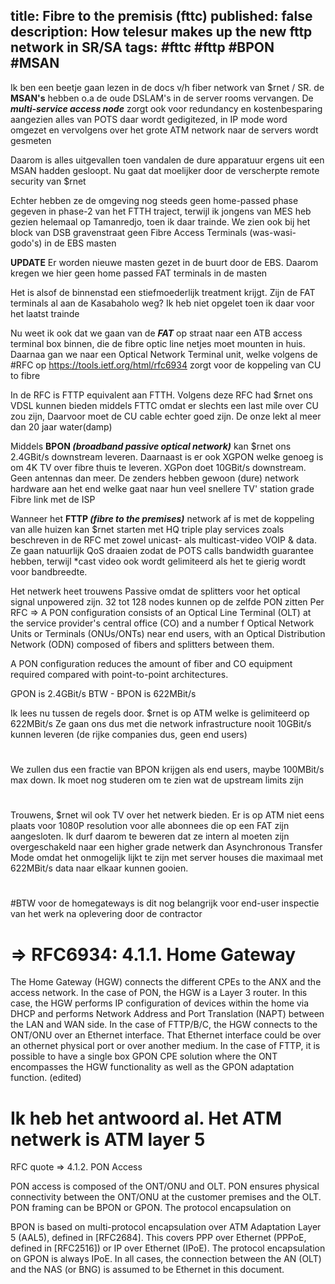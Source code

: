title: Fibre to the premisis (fttc) 
published: false
description: How telesur makes up the new fttp network in SR/SA
tags: #fttc #fttp #BPON #MSAN
--

 Ik ben een beetje gaan lezen in de docs v/h fiber network van $rnet / SR. de **MSAN's** hebben o.a de oude DSLAM's in de server rooms vervangen. De _**multi-service access node**_ zorgt ook voor redundancy en kostenbesparing aangezien alles van POTS daar wordt gedigitezed, in IP mode word omgezet en vervolgens over het grote ATM network naar de servers wordt gesmeten

 Daarom is alles uitgevallen toen vandalen de dure apparatuur ergens uit een MSAN hadden gesloopt. Nu gaat dat moelijker door de verscherpte remote security van $rnet

 Echter hebben ze de omgeving nog steeds geen home-passed phase gegeven in phase-2 van het FTTH traject, terwijl ik jongens van MES heb gezien helemaal op Tamanredjo, toen ik daar trainde. We zien ook bij het block van DSB gravenstraat geen Fibre Access Terminals (was-wasi-godo's) in de EBS masten

**UPDATE**
Er worden nieuwe masten gezet in de buurt door de EBS. Daarom kregen we hier geen home passed FAT terminals in de masten


 Het is alsof de binnenstad een stiefmoederlijk treatment krijgt. Zijn de FAT terminals al aan de Kasabaholo weg? Ik heb niet opgelet toen ik daar voor het laatst trainde

 Nu weet ik ook dat we gaan van de _**FAT**_ op straat naar een ATB access terminal box binnen, die de fibre optic line netjes moet mounten in huis. Daarnaa gan we naar een Optical Network Terminal unit, welke volgens de #RFC  op https://tools.ietf.org/html/rfc6934 zorgt voor de koppeling van CU to fibre

 In de RFC is FTTP equivalent aan FTTH. Volgens deze RFC had $rnet ons VDSL kunnen bieden middels FTTC omdat er slechts een last mile over CU zou zijn, Daarvoor moet de CU cable echter goed zijn. De onze lekt al meer dan 20 jaar water(damp)

 Middels **BPON _(broadband passive optical network)_** kan $rnet ons 2.4GBit/s downstream leveren. Daarnaast is er ook XGPON welke genoeg is om 4K TV over fibre thuis te leveren. XGPon doet 10GBit/s downstream. Geen antennas dan meer. De zenders hebben gewoon (dure) network hardware aan het end welke gaat naar hun veel snellere TV' station grade Fibre link met de ISP

 Wanneer het **FTTP _(fibre to the premises)_** network af is met de koppeling van alle huizen kan $rnet starten met HQ triple play services zoals beschreven in de RFC met zowel unicast- als multicast-video VOIP & data. Ze gaan natuurlijk QoS draaien zodat de POTS calls bandwidth guarantee hebben, terwijl *cast video ook wordt gelimiteerd als het te gierig wordt voor bandbreedte.

 Het netwerk heet trouwens Passive omdat de splitters voor het optical signal unpowered zijn. 32 tot 128 nodes kunnen op de zelfde PON zitten
Per RFC => A PON configuration
consists of an Optical Line Terminal (OLT) at the service
provider's central office (CO) and a number f Optical Network
Units or Terminals (ONUs/ONTs) near end users, with an Optical
Distribution Network (ODN) composed of fibers and splitters between them.

A PON configuration reduces the amount of fiber and CO equipment required compared with point-to-point architectures.


 GPON is 2.4GBit/s BTW - BPON is 622MBit/s 

 Ik lees nu tussen de regels door. $rnet is op ATM welke is gelimiteerd op 622MBit/s Ze gaan ons dus met die network infrastructure nooit 10GBit/s kunnen leveren (de rijke companies dus, geen end users)
#
 We zullen dus een fractie van BPON krijgen als end users, maybe 100MBit/s max down. Ik moet nog studeren om te zien wat de upstream limits zijn
#
 Trouwens, $rnet wil ook TV over het netwerk bieden. Er is op ATM niet eens plaats voor 1080P resolution voor alle abonnees die op een FAT zijn aangesloten. Ik durf daarom te beweren dat ze intern al moeten zijn overgeschakeld naar een higher grade netwerk dan Asynchronous Transfer Mode omdat het onmogelijk lijkt te zijn met server houses die maximaal met 622MBit/s data naar elkaar kunnen gooien.
#
#BTW voor de homegateways is dit nog belangrijk voor end-user inspectie van het werk na oplevering door de contractor 

#  => RFC6934: 4.1.1.  Home Gateway

   The Home Gateway (HGW) connects the different CPEs to the ANX and the
   access network.  In the case of PON, the HGW is a Layer 3 router.  In
   this case, the HGW performs IP configuration of devices within the
   home via DHCP and performs Network Address and Port Translation
   (NAPT) between the LAN and WAN side.  In the case of FTTP/B/C, the
   HGW connects to the ONT/ONU over an Ethernet interface.  That
   Ethernet interface could be over an othernet physical port or over
   another medium.  In the case of FTTP, it is possible to have a single
   box GPON CPE solution where the ONT encompasses the HGW functionality
   as well as the GPON adaptation function. (edited)

# Ik heb het antwoord al. Het ATM netwerk is ATM layer 5

 RFC quote => 4.1.2.  PON Access

   PON access is composed of the ONT/ONU and OLT.  PON ensures physical
   connectivity between the ONT/ONU at the customer premises and the
   OLT.  PON framing can be BPON or GPON.  The protocol encapsulation on

BPON is based on multi-protocol encapsulation over ATM Adaptation
   Layer 5 (AAL5), defined in [RFC2684].  This covers PPP over Ethernet
   (PPPoE, defined in [RFC2516]) or IP over Ethernet (IPoE).  The
   protocol encapsulation on GPON is always IPoE.  In all cases, the
   connection between the AN (OLT) and the NAS (or BNG) is assumed to be
   Ethernet in this document.


#
#
